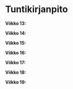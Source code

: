 # Tuntikirjanpito

**Viikko 13:**

**Viikko 14:**

**Viikko 15:**

**Viikko 16:**

**Viikko 17:**

**Viikko 18:**

**Viikko 19:**
